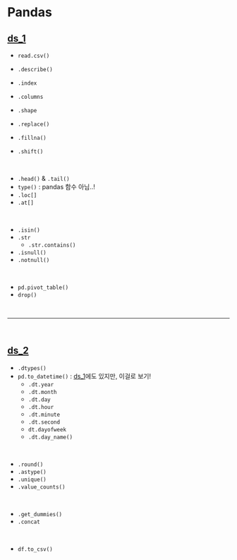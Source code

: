 # Pandas

## [ds_1](https://github.com/lsGee/TIL/blob/master/01.Python/python_ds_1.ipynb)

* `read.csv()`

* `.describe()`
* `.index`
* `.columns`
* `.shape`

* `.replace()`
* `.fillna()`
* `.shift()`

<br>

* `.head()` & `.tail()`
* `type()` :  pandas 함수 아님..!
* `.loc[]`
* `.at[]`

<br>

* `.isin()`
* `.str`
  * `.str.contains()`
* `.isnull()`
* `.notnull()`

<br>

* `pd.pivot_table()`
* `drop()`

<br>

---

<br>

## [ds_2](https://github.com/lsGee/TIL/blob/master/01.Python/python_ds_2.ipynb)

* `.dtypes()`
* `pd.to_datetime()` : [ds_1](https://github.com/lsGee/TIL/blob/master/01.Python/python_ds_1.ipynb)에도 있지만, 이걸로 보기!
  * `.dt.year`
  * `.dt.month`
  * `.dt.day`
  * `.dt.hour`
  * `.dt.minute`
  * `.dt.second`
  * `dt.dayofweek`
  * `.dt.day_name()`

<br>

* `.round()`
* `.astype()`
* `.unique()`
* `.value_counts()`

<br>

* `.get_dummies()`
* `.concat`

<br>

* `df.to_csv()`